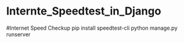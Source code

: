 # Internte_Speedtest_in_Django
#Internet Speed Checkup
pip install speedtest-cli
python manage.py runserver
